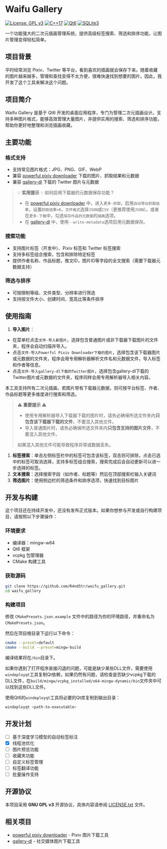 # Waifu Gallery

[![License: GPL v3](https://img.shields.io/badge/License-GPLv3-blue.svg)](https://www.gnu.org/licenses/gpl-3.0)
[![C++17](https://img.shields.io/badge/C++-17-blue.svg)](https://en.cppreference.com/w/cpp/17)
[![Qt6](https://img.shields.io/badge/Qt-6-green.svg)](https://www.qt.io/)
[![SQLite3](https://img.shields.io/badge/SQLite-3-lightgrey.svg)](https://sqlite.org/)

一个功能强大的二次元插画管理系统，提供高级标签搜索、筛选和排序功能，让图片管理变得轻松简单。

## 项目背景

平时经常浏览 Pixiv、Twitter 等平台，看到喜欢的插画就会保存下来。随着收藏的图片越来越多，管理和查找变得不太方便，很难快速找到想要的图片。因此，我开发了这个工具来解决这个问题。

## 项目简介

Waifu Gallery 是基于 Qt6 开发的桌面应用程序，专门为管理二次元插画设计。支持多种图片格式，能够高效管理大量图片，并提供实用的搜索、筛选和排序功能，帮助你更好地整理和浏览插画收藏。

## 主要功能

### 格式支持
- 支持常见图片格式：JPG、PNG、GIF、WebP
- 兼容 [powerful pixiv downloader](https://github.com/xuejianxianzun/PixivBatchDownloader) 下载的图片、抓取结果和元数据
- 兼容 [gallery-dl](https://github.com/mikf/gallery-dl) 下载的 Twitter 图片与元数据

> 💡 **实用提示** 💡
> 如何启用下载器的元数据保存功能？
> - 在 [powerful pixiv downloader](https://github.com/xuejianxianzun/PixivBatchDownloader) 中，进入`更多-抓取`，启用`自动导出抓取结果`，设置`抓取结果>0`，`文件格式`选择`JSON`或`CSV`（更推荐使用`JSON`）。或者在`更多-下载`中，勾选`保存作品的元数据`的`插画`选项。
> - 在 [gallery-dl](https://github.com/mikf/gallery-dl) 中，使用`--write-metadata`选项启用元数据保存。

### 搜索功能
- 支持图片标签（开发中）、Pixiv 标签和 Twitter 标签搜索
- 支持多标签组合搜索，包含和排除特定标签
- 提供作者名称、作品标题，推文ID，图片ID等字段的全文搜索（需要下载器元数据支持）

### 筛选与排序
- 可按限制等级、文件类型、分辨率进行筛选
- 支持按文件大小、创建时间、宽高比等条件排序

## 使用指南

1. **导入图片**：  
 - 在菜单栏点击`文件-导入新图片`，选择包含普通图片或非下载器下载图片的文件夹，程序会自动扫描并导入。  
 - 点击`文件-导入Powerful Pixiv Downloader下载的图片`，选择包含该下载器图片或元数据的文件夹，程序会用专用解析器解析文件名和元数据文件，导入标签和作者等信息。
 - 点击`文件-导入gallery-dl下载的Twitter图片`，选择包含gallery-dl下载的Twitter图片或元数据的文件夹，程序同样会用专用解析器导入相关内容。  

本工具支持所有二次元插画，若图片带有下载器元数据，则可按平台标签、作者、作品标题等更多维度进行搜索和筛选。

> ⚠️ **重要提示** ⚠️
> - 使用专用解析器导入下载器下载的图片时，请务必确保所选文件夹内**只包含该下载器下载的文件**，不要混入其他文件。
> - 导入普通图片时，请务必确保所选文件夹内**只包含支持的图片文件**，不要混入其他文件。
> 
> 如果混入其他文件可能导致程序异常或数据丢失。

1. **标签搜索**：单击左侧标签栏中的标签可包含该标签，双击则可排除，点击已选中的标签可取消选择，支持多标签组合搜索，搜索完成后会自动更新可以进一步选择的标签。
2. **文本搜索**：选择搜索字段（如作者、标题等）然后在顶部搜索栏输入关键词
3. **筛选图片**：使用侧边栏的筛选条件和排序选项，快速找到目标图片

## 开发与构建

这个项目还在持续开发中，还没有发布正式版本。如果你想参与开发或自行构建项目，请按照以下步骤操作：

### 环境要求

- 编译器：mingw-w64
- Qt6 框架
- vcpkg 包管理器
- CMake 构建工具

### 获取源码

```bash
git clone https://github.com/R4nd5tr/waifu_gallery.git
cd waifu_gallery
```

### 构建项目

修改 `CMakePresets.json.example` 文件中的路径为你的环境路径，并重命名为 `CMakePresets.json`。

然后在项目根目录下运行以下命令：
```bash
cmake --preset=default
cmake --build --preset=mingw-build
```
编译结果将在`/bin`目录下。

如果你遇到了打开程序直接闪退的问题，可能是缺少某些DLL文件，需要使用`windeployqt`工具复制Qt依赖，如果仍然有问题，请检查是否缺少vcpkg下载的DLL文件，在`build/mingw/vcpkg_installed/x64-mingw-dynamic/bin`文件夹中可以找到这些DLL文件。

使用Qt6的`windeployqt`工具将必要的Qt库复制到输出目录：
```bash
windeployqt <path-to-executable>
```

## 开发计划
- [ ] 基于深度学习模型的自动标签标注
- [x] 线程池优化
- [ ] 图片预览功能
- [ ] 收藏夹功能
- [ ] 自定义标签管理
- [ ] 标签翻译功能
- [ ] 批量操作支持

## 开源协议

本项目采用 **GNU GPL v3** 开源协议，具体内容请参阅 [LICENSE.txt](LICENSE.txt) 文件。

## 相关项目
- [powerful pixiv downloader](https://github.com/xuejianxianzun/PixivBatchDownloader) - Pixiv 图片下载工具
- [gallery-dl](https://github.com/mikf/gallery-dl) - 社交媒体图片下载工具